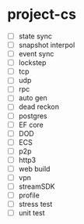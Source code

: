 # project-cs

- [ ] state sync
- [ ] snapshot interpol
- [ ] event sync
- [ ] lockstep
- [ ] tcp
- [ ] udp
- [ ] rpc
- [ ] auto gen
- [ ] dead reckon
- [ ] postgres
- [ ] EF core
- [ ] DOD
- [ ] ECS
- [ ] p2p
- [ ] http3
- [ ] web build
- [ ] vpn
- [ ] streamSDK
- [ ] profile
- [ ] stress test
- [ ] unit test
